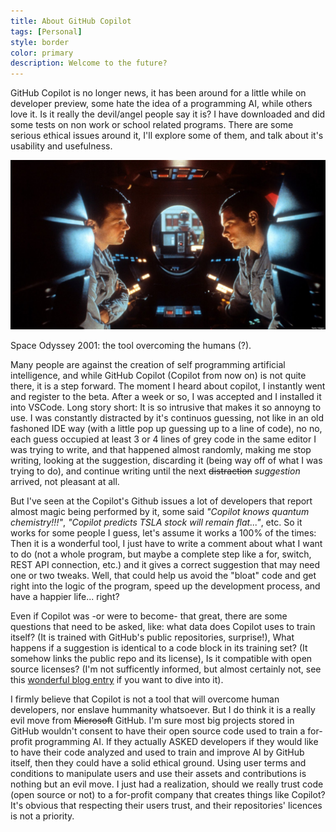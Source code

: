 ```yaml
---
title: About GitHub Copilot
tags: [Personal]
style: border
color: primary
description: Welcome to the future?
---
```


GitHub Copilot is no longer news, it has been around for a little while on developer preview, some hate the idea of a programming AI, while others love it. Is it really the
devil/angel people say it is? I have downloaded and did some tests on non work or school related programs. There are some serious ethical issues around it, I'll explore some
of them, and talk about it's usability and usefulness. 

![Space Odyssey 2001](/assets/img/hal.png "Space Odyssey 2001")
<p class="caption">
    Space Odyssey 2001: the tool overcoming the humans (?).
</p>

Many people are against the creation of self programming artificial intelligence, and while GitHub Copilot (Copilot from now on) is not quite there, it is a step forward.
The moment I heard about copilot, I instantly went and register to the beta. After a week or so, I was accepted and I installed it into VSCode. Long story short: It is so
intrusive that makes it so annoyng to use. I was constantly distracted by it's continuos guessing, not like in an old fashoned IDE way (with a little pop up guessing up 
to a line of code), no no, each guess occupied at least 3 or 4 lines of grey code in the same editor I was trying to write, and that happened almost randomly, making me
stop writing, looking at the suggestion, discarding it (being way off of what I was trying to do), and continue writing until the next ~~distraction~~ *suggestion* arrived, 
not pleasant at all.

But I've seen at the Copilot's Github issues a lot of developers that report almost magic being performed by it, some said *"Copilot knows quantum chemistry!!!"*, *"Copilot
predicts TSLA stock will remain flat..."*, etc. So it works for some people I guess, let's assume it works a 100% of the times: Then it is  a wonderful tool, I just have to
write a comment about what I want to do (not a whole program, but maybe a complete step like a for, switch, REST API connection, etc.) and it gives a correct suggestion that may 
need one or two tweaks. Well, that could help us avoid the "bloat" code and get right into the logic of the program, speed up the development process, and have a happier life...
right? 

Even if Copilot was -or were to become- that great, there are some questions that need to be asked, like: what data does Copilot uses to train itself? (It is trained with GitHub's
public repositories, surprise!), What happens if a suggestion is identical to a code block in its training set? (It somehow links the public repo and its license), Is it
compatible with open source licenses? (I'm not sufficently informed, but almost certainly not, see this [wonderful blog entry](https://zephyrtronium.github.io/articles/copilot.html) if 
you want to dive into it).

I firmly believe that Copilot is not a tool that will overcome human developers, nor enslave hummanity whatsoever. But I do think it is a really evil move from ~~Microsoft~~ 
GitHub. I'm sure most big projects stored in GitHub wouldn't consent to have their open source code used to train a for-profit programming AI. If they actually ASKED developers
if they would like to have their code analyzed and used to train and improve AI by GitHub itself, then they could have a solid ethical ground. Using user terms and conditions 
to manipulate users and use their assets and contributions is nothing but an evil move. I just had a realization, should we really trust code (open source or not) to a for-profit 
company that creates things like Copilot? It's obvious that respecting their users trust, and their repositories' licences is not a priority.
